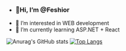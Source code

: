 - <h3>👋Hi, I’m @Feshior</h3>
- 👀 I’m interested in WEB development
- 🌱 I’m currently learning ASP.NET + React

![Anurag's GitHub stats](https://github-readme-stats.vercel.app/api?username=feshior&count_private=true&show_icons=true&theme=dracula)
[![Top Langs](https://github-readme-stats.vercel.app/api/top-langs/?username=feshior&layout=compact)](https://github.com/anuraghazra/github-readme-stats)
